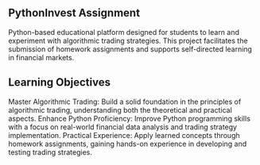 ## PythonInvest Assignment
Python-based educational platform designed for students  to learn and experiment with algorithmic trading strategies. This project facilitates the submission of homework assignments and supports self-directed learning in financial markets.

## Learning Objectives

Master Algorithmic Trading: Build a solid foundation in the principles of algorithmic trading, understanding both the theoretical and practical aspects.
Enhance Python Proficiency: Improve  Python programming skills with a focus on real-world financial data analysis and trading strategy implementation.
Practical Experience: Apply learned concepts through homework assignments, gaining hands-on experience in developing and testing trading strategies.
